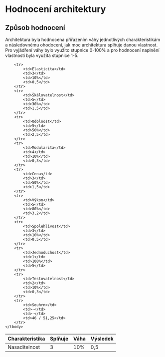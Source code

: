 <h1>Hodnocení architektury</h1>

<h2>Způsob hodnocení</h2>

Architektura byla hodnocena přiřazením váhy jednotlivých charakteristikám a následovnému ohodocení, jak moc architektura splňuje danou vlastnost. Pro vyjádření váhy bylo využito stupnice 0-100% a pro hodnocení naplnění vlastnosti byla využita stupnice 1-5.

<table>
	<thead>
		<tr>
			<th>Charakteristika</th>
			<th>Splňuje</th>
			<th>Váha</th>
			<th>Výsledek</th>
		</tr>
	</thead>
	<tbody>
		<tr>
			<td>Nasaditelnost</td>
			<td>3</td>
			<td>10%</td>
			<td>0,5</td>
		</tr>
		
		<tr>
			<td>Elasticita</td>
			<td>3</td>
			<td>10%</td>
			<td>0,5</td>
		</tr>
		<tr>
			<td>Škálovatelnost</td>
			<td>5</td>
			<td>30%</td>
			<td>1,5</td>
		</tr>
		<tr>
			<td>Odolnost</td>
			<td>5</td>
			<td>50%</td>
			<td>2,5</td>
		</tr>
		<tr>
			<td>Modularita</td>
			<td>4</td>
			<td>10%</td>
			<td>0,3</td>
		</tr>
		<tr>
			<td>Cena</td>
			<td>3</td>
			<td>50%</td>
			<td>1,5</td>
		</tr>
		<tr>
			<td>Výkon</td>
			<td>5</td>
			<td>80%</td>
			<td>3,2</td>
		</tr>
		<tr>
			<td>Spolehlivost</td>
			<td>3</td>
			<td>10%</td>
			<td>0,5</td>
		</tr>
		<tr>
			<td>Jednoduchost</td>
			<td>1</td>
			<td>100%</td>
			<td>5</td>
		</tr>
		<tr>
			<td>Testovatelnost</td>
			<td>2</td>
			<td>10%</td>
			<td>0,3</td>
		</tr>
		<tr>
			<td>Souhrn</td>
			<td>-</td>
			<td>-</td>
			<td>46 / 51,25</td>
		</tr>
	</tbody>
</table>
